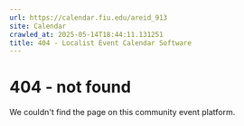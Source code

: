 ```yaml
---
url: https://calendar.fiu.edu/areid_913
site: Calendar
crawled_at: 2025-05-14T18:44:11.131251
title: 404 - Localist Event Calendar Software
---
```


# 404 - not found
We couldn't find the page on this community event platform.
